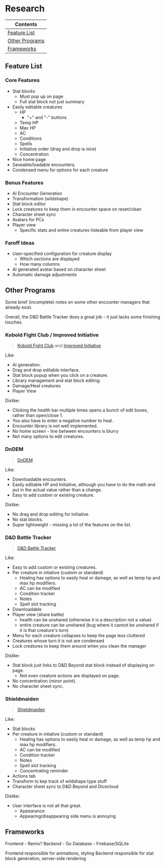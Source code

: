 # Research

| Contents |
|----------|
|[Feature List](#feature-list)|
|[Other Programs](#other-programs)|
|[Frameworks](#frameworks)|

## Feature List

### Core Features

- Stat blocks
    - Must pop up on page
    - Full stat block not just summary
- Easily editable creatures
    - HP
        - "+" and "-" buttons
    - Temp HP
    - Max HP
    - AC
    - Conditions
    - Spells
    - Initiative order (drag and drop is nice)
    - Concentration
- Nice home page
- Saveable/loadable encounters.
- Condensed menu for options for each creature

### Bonus Features

- AI Encounter Generation
- Transformation (wildshape)
- Stat block editor
- Lock creatures to keep them in encounter space on reset/clean
- Character sheet sync
- Avatars for PCs
- Player view
    - Specific stats and entire creatures hideable from player view

### Faroff Ideas

- User-specified configuration for creature display
    - Which sections are displayed
    - How many columns
- AI generated avatar based on character sheet
- Automatic damage adjustments

## Other Programs

Some brief (incomplete) notes on some other encounter managers that already exist.

Overall, the D&D Battle Tracker does a great job - it just lacks some finishing touches.

### Kobold Fight Club / Improved Initiative

> [Kobold Fight Club](https://koboldplus.club/) and [Improved Initiative](https://improvedinitiative.app/e/)

Like:
- AI generation.
- Drag and drop editable interface.
- Stat block popup when you click on a creature.
- Library management and stat block editing.
- Damage/Heal creatures
- Player View

Dislike:
- Clicking the health bar multiple times opens a bunch of edit boxes, rather than open/close 1.
- You also have to enter a negative number to heal.
- Encounter library is not well implemented.
- No home screen - line between encounters is blurry
- Not many options to edit creatures.

### DnDEM

> [DnDEM](https://brianwendt.github.io/dndem/#/)

Like:
- Downloadable encounters.
- Easily editable HP and Initiative, although you have to do the math and put in the actual value rather than a change.
- Easy to add custom or existing creature.

Dislike:
- No drag and drop editing for initiative.
- No stat blocks.
- Super lightweight - missing a lot of the features on the list.

### D&D Battle Tracker

> [D&D Battle Tracker](https://dndbattletracker.com/)

Like:
- Easy to add custom or existing creatures.
- Per creature in intiative (custom or standard)
    - Healing has options to easily heal or damage, as well as temp hp and max hp modifiers.
    - AC can be modified
    - Condition tracker
    - Notes
    - Spell slot tracking
- Downloadable
- Player view (share battle)
    - health can be unshared (otherwise it is a description not a value)
    - entire creature can be unshared (bug where it cannot be unshared if it is that creature's turn)
- Menu for each creature collapses to keep the page less cluttered
- Creatures whose turn it is not are condensed
- Lock creatures to keep them around when you clean the manager

Dislike:
- Stat block just links to D&D Beyond stat block instead of displaying on page.
    - Not even creature actions are displayed on page.
- No concentration (minor point).
- No character sheet sync.

### Shieldmaiden

> [Shieldmaiden](https://shieldmaiden.app/)

Like:
- Stat blocks
- Per creature in intiative (custom or standard)
    - Healing has options to easily heal or damage, as well as temp hp and max hp modifiers.
    - AC can be modified
    - Condition tracker
    - Notes
    - Spell slot tracking
    - Concentrating reminder
- Actions tab
- Transform to kep track of wildshape type stuff
- Character sheet sync to D&D Beyond and Dicecloud

Dislike:
- User interface is not all that great.
    - Appearance
    - Appearing/disappearing side menu is annoying

## Frameworks

Frontend - Remix?
Backend - Go
Database - Firebase/SQLite

Frontend responsible for animations, styling
Backend responsible for stat block generation, server-side rendering
